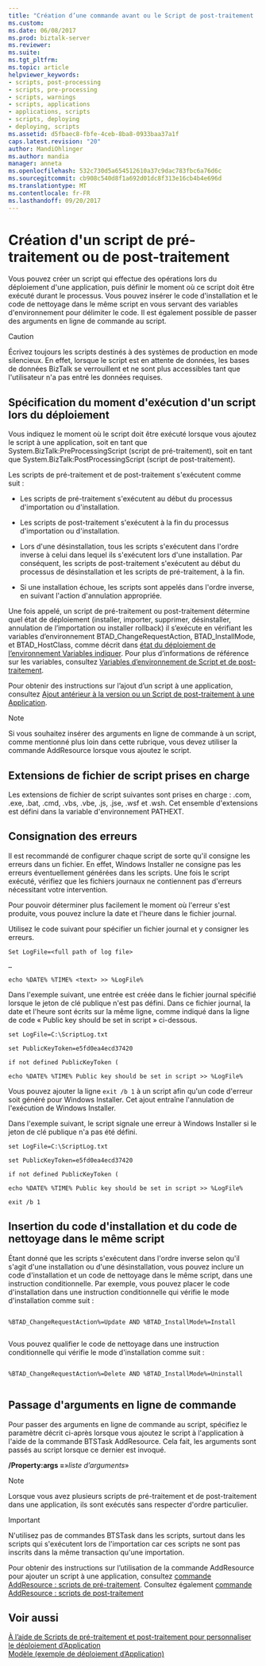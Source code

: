 ```yaml
---
title: "Création d’une commande avant ou le Script de post-traitement | Documents Microsoft"
ms.custom: 
ms.date: 06/08/2017
ms.prod: biztalk-server
ms.reviewer: 
ms.suite: 
ms.tgt_pltfrm: 
ms.topic: article
helpviewer_keywords:
- scripts, post-processing
- scripts, pre-processing
- scripts, warnings
- scripts, applications
- applications, scripts
- scripts, deploying
- deploying, scripts
ms.assetid: d5fbaec8-fbfe-4ceb-8ba8-0933baa37a1f
caps.latest.revision: "20"
author: MandiOhlinger
ms.author: mandia
manager: anneta
ms.openlocfilehash: 532c730d5a654512610a37c9dac783fbc6a76d6c
ms.sourcegitcommit: cb908c540d8f1a692d01dc8f313e16cb4b4e696d
ms.translationtype: MT
ms.contentlocale: fr-FR
ms.lasthandoff: 09/20/2017
---
```

# <a name="creating-a-pre--or-post-processing-script"></a>Création d'un script de pré-traitement ou de post-traitement
Vous pouvez créer un script qui effectue des opérations lors du déploiement d'une application, puis définir le moment où ce script doit être exécuté durant le processus. Vous pouvez insérer le code d'installation et le code de nettoyage dans le même script en vous servant des variables d'environnement pour délimiter le code. Il est également possible de passer des arguments en ligne de commande au script.  
  
> [!CAUTION]
>  Écrivez toujours les scripts destinés à des systèmes de production en mode silencieux. En effet, lorsque le script est en attente de données, les bases de données BizTalk se verrouillent et ne sont plus accessibles tant que l'utilisateur n'a pas entré les données requises.  
  
## <a name="specifying-when-a-script-will-run-during-deployment"></a>Spécification du moment d'exécution d'un script lors du déploiement  
 Vous indiquez le moment où le script doit être exécuté lorsque vous ajoutez le script à une application, soit en tant que System.BizTalk:PreProcessingScript (script de pré-traitement), soit en tant que System.BizTalk:PostProcessingScript (script de post-traitement).  
  
 Les scripts de pré-traitement et de post-traitement s'exécutent comme suit :  
  
-   Les scripts de pré-traitement s'exécutent au début du processus d'importation ou d'installation.  
  
-   Les scripts de post-traitement s'exécutent à la fin du processus d'importation ou d'installation.  
  
-   Lors d'une désinstallation, tous les scripts s'exécutent dans l'ordre inverse à celui dans lequel ils s'exécutent lors d'une installation. Par conséquent, les scripts de post-traitement s'exécutent au début du processus de désinstallation et les scripts de pré-traitement, à la fin.  
  
-   Si une installation échoue, les scripts sont appelés dans l'ordre inverse, en suivant l'action d'annulation appropriée.  
  
 Une fois appelé, un script de pré-traitement ou post-traitement détermine quel état de déploiement (installer, importer, supprimer, désinstaller, annulation de l’importation ou installer rollback) il s’exécute en vérifiant les variables d’environnement BTAD_ChangeRequestAction, BTAD_InstallMode, et BTAD_HostClass, comme décrit dans [état du déploiement de l’environnement Variables indiquer](../core/how-environment-variables-indicate-deployment-state.md). Pour plus d’informations de référence sur les variables, consultez [Variables d’environnement de Script et de post-traitement](../core/pre-and-post-processing-script-environment-variables.md).  
  
 Pour obtenir des instructions sur l’ajout d’un script à une application, consultez [Ajout antérieur à la version ou un Script de post-traitement à une Application](../core/how-to-add-a-pre-or-post-processing-script-to-an-application.md).  
  
> [!NOTE]
>  Si vous souhaitez insérer des arguments en ligne de commande à un script, comme mentionné plus loin dans cette rubrique, vous devez utiliser la commande AddResource lorsque vous ajoutez le script.  
  
## <a name="supported-script-file-extensions"></a>Extensions de fichier de script prises en charge  
 Les extensions de fichier de script suivantes sont prises en charge : .com, .exe, .bat, .cmd, .vbs, .vbe, .js, .jse, .wsf et .wsh. Cet ensemble d'extensions est défini dans la variable d'environnement PATHEXT.  
  
## <a name="logging-errors"></a>Consignation des erreurs  
 Il est recommandé de configurer chaque script de sorte qu'il consigne les erreurs dans un fichier. En effet, Windows Installer ne consigne pas les erreurs éventuellement générées dans les scripts. Une fois le script exécuté, vérifiez que les fichiers journaux ne contiennent pas d'erreurs nécessitant votre intervention.  
  
 Pour pouvoir déterminer plus facilement le moment où l'erreur s'est produite, vous pouvez inclure la date et l'heure dans le fichier journal.  
  
 Utilisez le code suivant pour spécifier un fichier journal et y consigner les erreurs.  
  
 `Set LogFile=<full path of log file>`  
  
 `…`  
  
 `echo %DATE% %TIME% <text> >> %LogFile%`  
  
 Dans l'exemple suivant, une entrée est créée dans le fichier journal spécifié lorsque le jeton de clé publique n'est pas défini. Dans ce fichier journal, la date et l'heure sont écrits sur la même ligne, comme indiqué dans la ligne de code « Public key should be set in script » ci-dessous.  
  
 `set LogFile=C:\ScriptLog.txt`  
  
 `set PublicKeyToken=e5fd0ea4ecd37420`  
  
 `if not defined PublicKeyToken (`  
  
 `echo %DATE% %TIME% Public key should be set in script >> %LogFile%`  
  
 Vous pouvez ajouter la ligne `exit /b 1` à un script afin qu'un code d'erreur soit généré pour Windows Installer. Cet ajout entraîne l'annulation de l'exécution de Windows Installer.   
  
 Dans l'exemple suivant, le script signale une erreur à Windows Installer si le jeton de clé publique n'a pas été défini.  
  
 `set LogFile=C:\ScriptLog.txt`  
  
 `set PublicKeyToken=e5fd0ea4ecd37420`  
  
 `if not defined PublicKeyToken (`  
  
 `echo %DATE% %TIME% Public key should be set in script >> %LogFile%`  
  
 `exit /b 1`  
  
## <a name="including-installation-and-cleanup-code-in-the-same-script"></a>Insertion du code d'installation et du code de nettoyage dans le même script  
 Étant donné que les scripts s'exécutent dans l'ordre inverse selon qu'il s'agit d'une installation ou d'une désinstallation, vous pouvez inclure un code d'installation et un code de nettoyage dans le même script, dans une instruction conditionnelle. Par exemple, vous pouvez placer le code d'installation dans une instruction conditionnelle qui vérifie le mode d'installation comme suit :  
  
```  
  
%BTAD_ChangeRequestAction%=Update AND %BTAD_InstallMode%=Install  
  
```  
  
 Vous pouvez qualifier le code de nettoyage dans une instruction conditionnelle qui vérifie le mode d'installation comme suit :  
  
```  
  
%BTAD_ChangeRequestAction%=Delete AND %BTAD_InstallMode%=Uninstall  
  
```  
  
## <a name="passing-in-command-line-arguments"></a>Passage d'arguments en ligne de commande  
 Pour passer des arguments en ligne de commande au script, spécifiez le paramètre décrit ci-après lorsque vous ajoutez le script à l'application à l'aide de la commande BTSTask AddResource. Cela fait, les arguments sont passés au script lorsque ce dernier est invoqué.  
  
 **/Property:args =**»*liste d’arguments*»  
  
> [!NOTE]
>  Lorsque vous avez plusieurs scripts de pré-traitement et de post-traitement dans une application, ils sont exécutés sans respecter d'ordre particulier.  
  
> [!IMPORTANT]
>  N'utilisez pas de commandes BTSTask dans les scripts, surtout dans les scripts qui s'exécutent lors de l'importation car ces scripts ne sont pas inscrits dans la même transaction qu'une importation.  
  
 Pour obtenir des instructions sur l’utilisation de la commande AddResource pour ajouter un script à une application, consultez [commande AddResource : scripts de pré-traitement](../core/addresource-command-preprocessing-script.md). Consultez également [commande AddResource : scripts de post-traitement](../core/addresource-command-postprocessing-script.md)  
  
## <a name="see-also"></a>Voir aussi  
 [À l’aide de Scripts de pré-traitement et post-traitement pour personnaliser le déploiement d’Application](../core/using-pre-and-post-processing-scripts-to-customize-application-deployment.md)   
 [Modèle (exemple de déploiement d’Application)](../core/template-application-deployment-sample.md)